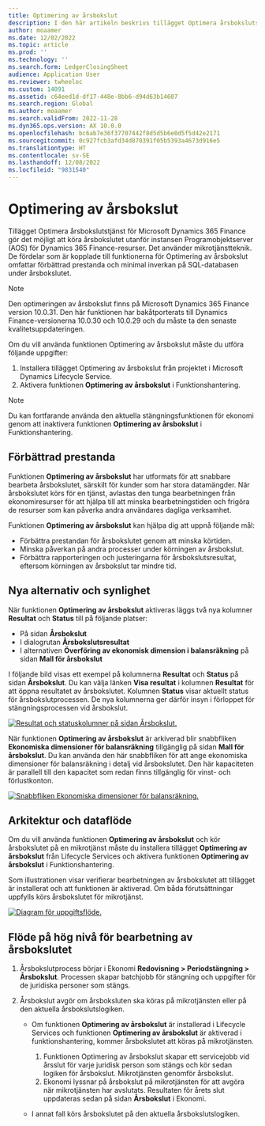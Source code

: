 ```yaml
---
title: Optimering av årsbokslut
description: I den här artikeln beskrivs tillägget Optimera årsbokslutstjänst som är tillgängligt för årsslutsprocessen i redovisningen.
author: moaamer
ms.date: 12/02/2022
ms.topic: article
ms.prod: ''
ms.technology: ''
ms.search.form: LedgerClosingSheet
audience: Application User
ms.reviewer: twheeloc
ms.custom: 14091
ms.assetid: c64eed1d-df17-448e-8bb6-d94d63b14607
ms.search.region: Global
ms.author: moaamer
ms.search.validFrom: 2022-11-28
ms.dyn365.ops.version: AX 10.0.0
ms.openlocfilehash: bc6ab7e36f37707442f8d5d5b6e0d5f5d42e2171
ms.sourcegitcommit: 0c927fcb3afd34d870391f05b5393a4673d916e5
ms.translationtype: HT
ms.contentlocale: sv-SE
ms.lasthandoff: 12/08/2022
ms.locfileid: "9831540"
---
```

# <a name="optimize-year-end-close"></a>Optimering av årsbokslut 

Tillägget Optimera årsbokslutstjänst för Microsoft Dynamics 365 Finance gör det möjligt att köra årsbokslutet utanför instansen Programobjektserver (AOS) för Dynamics 365 Finance-resurser. Det använder mikrotjänstteknik. De fördelar som är kopplade till funktionerna för Optimering av årsbokslut omfattar förbättrad prestanda och minimal inverkan på SQL-databasen under årsbokslutet.

>[!NOTE]
> Den optimeringen av årsbokslut finns på Microsoft Dynamics 365 Finance version 10.0.31. Den här funktionen har bakåtporterats till Dynamics Finance-versionerna 10.0.30 och 10.0.29 och du måste ta den senaste kvalitetsuppdateringen.   

Om du vill använda funktionen Optimering av årsbokslut måste du utföra följande uppgifter:

1. Installera tillägget Optimering av årsbokslut från projektet i Microsoft Dynamics Lifecycle Service.
2. Aktivera funktionen **Optimering av årsbokslut** i Funktionshantering.

> [!NOTE]
> Du kan fortfarande använda den aktuella stängningsfunktionen för ekonomi genom att inaktivera funktionen **Optimering av årsbokslut** i Funktionshantering.

## <a name="improved-performance"></a>Förbättrad prestanda

Funktionen **Optimering av årsbokslut** har utformats för att snabbare bearbeta årsbokslutet, särskilt för kunder som har stora datamängder. När årsbokslutet körs för en tjänst, avlastas den tunga bearbetningen från ekonomiresurser för att hjälpa till att minska bearbetningstiden och frigöra de resurser som kan påverka andra användares dagliga verksamhet.

Funktionen **Optimering av årsbokslut** kan hjälpa dig att uppnå följande mål:

- Förbättra prestandan för årsbokslutet genom att minska körtiden.
- Minska påverkan på andra processer under körningen av årsbokslut.
- Förbättra rapporteringen och justeringarna för årsbokslutsresultat, eftersom körningen av årsbokslut tar mindre tid.

## <a name="new-options-and-visibility"></a>Nya alternativ och synlighet

När funktionen **Optimering av årsbokslut** aktiveras läggs två nya kolumner **Resultat** och **Status** till på följande platser:

- På sidan **Årsbokslut**
- I dialogrutan **Årsbokslutsresultat**
- I alternativen **Överföring av ekonomisk dimension i balansräkning** på sidan **Mall för årsbokslut**

I följande bild visas ett exempel på kolumnerna **Resultat** och **Status** på sidan **Årsbokslut**. Du kan välja länken **Visa resultat** i kolumnen **Resultat** för att öppna resultatet av årsbokslutet. Kolumnen **Status** visar aktuellt status för årsbokslutprocessen. De nya kolumnerna ger därför insyn i förloppet för stängningsprocessen vid årsbokslut.

[![Resultat och statuskolumner på sidan Årsbokslut.](./media/Optimize-year-end-close-Image3.png)](./media/Optimize-year-end-close-Image3.png)

När funktionen **Optimering av årsbokslut** är arkiverad blir snabbfliken **Ekonomiska dimensioner för balansräkning** tillgänglig på sidan **Mall för årsbokslut**. Du kan använda den här snabbfliken för att ange ekonomiska dimensioner för balansräkning i detalj vid årsbokslutet. Den här kapaciteten är parallell till den kapacitet som redan finns tillgänglig för vinst- och förlustkonton.

[![Snabbfliken Ekonomiska dimensioner för balansräkning.](./media/Optimize-year-end-close-Image4.png)](./media/Optimize-year-end-close-Image4.png)

## <a name="architecture-and-data-flow"></a>Arkitektur och dataflöde

Om du vill använda funktionen **Optimering av årsbokslut** och kör årsbokslutet på en mikrotjänst måste du installera tillägget **Optimering av årsbokslut** från Lifecycle Services och aktivera funktionen **Optimering av årsbokslut** i Funktionshantering.

Som illustrationen visar verifierar bearbetningen av årsbokslutet att tillägget är installerat och att funktionen är aktiverad. Om båda förutsättningar uppfylls körs årsbokslutet för mikrotjänst.

[![Diagram för uppgiftsflöde.](./media/Optimize-year-end-close-Image5.png)](./media/Optimize-year-end-close-Image5.png)

## <a name="high-level-flow-for-year-end-close-processing"></a>Flöde på hög nivå för bearbetning av årsbokslutet

1. Årsbokslutprocess börjar i Ekonomi **Redovisning \> Periodstängning \> Årsbokslut**. Processen skapar batchjobb för stängning och uppgifter för de juridiska personer som stängs.
2. Årsbokslut avgör om årsboksluten ska köras på mikrotjänsten eller på den aktuella årsbokslutslogiken.

    - Om funktionen **Optimering av årsbokslut** är installerad i Lifecycle Services och funktionen **Optimering av årsbokslut** är aktiverad i funktionshantering, kommer årsbokslutet att köras på mikrotjänsten.

        1. Funktionen Optimering av årsbokslut skapar ett servicejobb vid årsslut för varje juridisk person som stängs och kör sedan logiken för årsbokslut. Mikrotjänsten genomför årsbokslut.
        2. Ekonomi lyssnar på årsbokslut på mikrotjänsten för att avgöra när mikrotjänsten har avslutats. Resultaten för årets slut uppdateras sedan på sidan **Årsbokslut** i Ekonomi.

    - I annat fall körs årsbokslutet på den aktuella årsbokslutslogiken.
